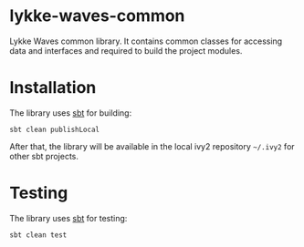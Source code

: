 # lykke-waves-common
Lykke Waves common library. It contains common classes for accessing data and interfaces and required to build the project modules.

# Installation

The library uses [sbt](https://www.scala-sbt.org/) for building:

```
sbt clean publishLocal
```

After that, the library will be available in the local ivy2 repository `~/.ivy2` for other sbt projects. 

# Testing

The library uses [sbt](https://www.scala-sbt.org/) for testing:

```
sbt clean test
```
